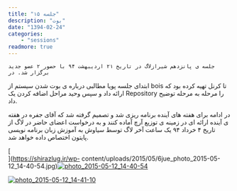 ```yaml
---
title: "جلسه ‍۱۵"
description: "بوت"
date: "1394-02-24"
categories:
    - "sessions"
readmore: true
---
```

    جلسه ی پانزدهم شیرازلاگ در تاریخ ۲۱ اردیبهشت ۹۴ با حضور ۲ عضو جدید برگزار شد. در
ابتدای جلسه پویا مطالبی درباره ی بوت شدن سیستم از bois تا کرنل تهیه کرده بود
که ارائه داد و سپس وحید مراحل اضافه کردن یک Repository را مرحله به مرحله توضیح
داد.

در ادامه برای هفته های آینده برنامه ریزی شد و تصمیم گرفته شد که آقای جفره در
هفته ی آینده ارائه ای در زمینه ی توزیع آرچ آماده کنند و به درخواست اعضای حاضر
در لاگ از تاریخ ۴ خرداد ۹۴ یک ساعت آخر لاگ توسط سیاوش به آموزش زبان برنامه
نویسی پایتون اختصاص داده خواهد شد.

[  
](https://shirazlug.ir/wp-
content/uploads/2015/05/6jue_photo_2015-05-12_14-40-54.jpg)[![photo_2015-05-12_14-40-54](../../img/759884b2-fdbb-11e6-86dd-a088b4d860141488289225.5020704.jpg)](img/759884b2-fdbb-11e6-86dd-a088b4d860141488289225.5020704.jpg)

[![photo_2015-05-12_14-41-10](../../img/75988840-fdbb-11e6-86dd-a088b4d860141488289225.5021396.jpg)](img/75988840-fdbb-11e6-86dd-a088b4d860141488289225.5021396.jpg)
